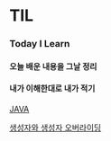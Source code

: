 # TIL
### Today I Learn
#### 오늘 배운 내용을 그날 정리
#### 내가 이해한대로 내가 적기
[JAVA](https://github.com/6161990/TIL/tree/main/Java)   

[생성자와 생성자 오버라이딩](https://github.com/6161990/TIL/blob/main/Java/constructor(overroding).md)
